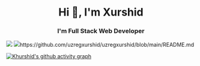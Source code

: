 <h1 align="center">Hi 👋, I'm Xurshid</h1>
<h3 align="center">I'm Full Stack Web Developer</h3>

<img src="https://github-readme-stats.vercel.app/api/top-langs/?username=uzregxurshid&hide=html&layout=compact&theme=gotham"/>
<img src="https://github-readme-stats.vercel.app/api?username=uzregxurshid&theme=gotham&show_icons=true"/>https://github.com/uzregxurshid/uzregxurshid/blob/main/README.md






[![Khurshid's github activity graph](https://github-readme-activity-graph.vercel.app/graph?username=uzregxurshid&theme=react-dark)](https://github.com/ashutosh00710/github-readme-activity-graph)
